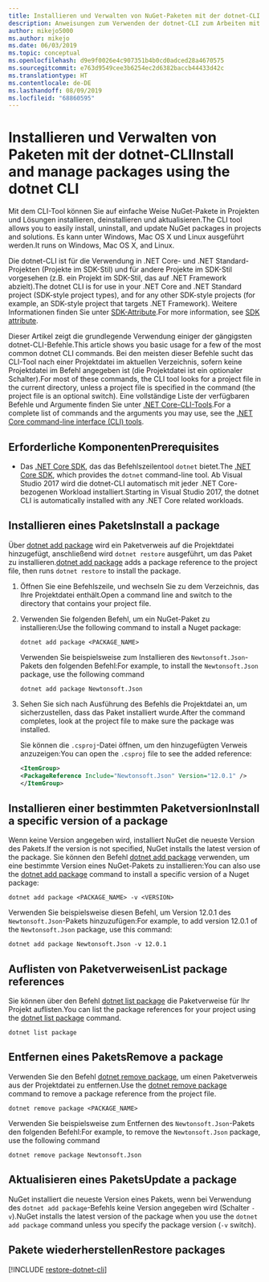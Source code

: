 ```yaml
---
title: Installieren und Verwalten von NuGet-Paketen mit der dotnet-CLI
description: Anweisungen zum Verwenden der dotnet-CLI zum Arbeiten mit NuGet-Paketen.
author: mikejo5000
ms.author: mikejo
ms.date: 06/03/2019
ms.topic: conceptual
ms.openlocfilehash: d9e9f0026e4c907351b4b0cd0adced28a4670575
ms.sourcegitcommit: e763d9549cee3b6254ec2d6382baccb44433d42c
ms.translationtype: HT
ms.contentlocale: de-DE
ms.lasthandoff: 08/09/2019
ms.locfileid: "68860595"
---
```

# <a name="install-and-manage-packages-using-the-dotnet-cli"></a><span data-ttu-id="8f940-103">Installieren und Verwalten von Paketen mit der dotnet-CLI</span><span class="sxs-lookup"><span data-stu-id="8f940-103">Install and manage packages using the dotnet CLI</span></span>

<span data-ttu-id="8f940-104">Mit dem CLI-Tool können Sie auf einfache Weise NuGet-Pakete in Projekten und Lösungen installieren, deinstallieren und aktualisieren.</span><span class="sxs-lookup"><span data-stu-id="8f940-104">The CLI tool allows you to easily install, uninstall, and update NuGet packages in projects and solutions.</span></span> <span data-ttu-id="8f940-105">Es kann unter Windows, Mac OS X und Linux ausgeführt werden.</span><span class="sxs-lookup"><span data-stu-id="8f940-105">It runs on Windows, Mac OS X, and Linux.</span></span>

<span data-ttu-id="8f940-106">Die dotnet-CLI ist für die Verwendung in .NET Core- und .NET Standard-Projekten (Projekte im SDK-Stil) und für andere Projekte im SDK-Stil vorgesehen (z.B. ein Projekt im SDK-Stil, das auf .NET Framework abzielt).</span><span class="sxs-lookup"><span data-stu-id="8f940-106">The dotnet CLI is for use in your .NET Core and .NET Standard project (SDK-style project types), and for any other SDK-style projects (for example, an SDK-style project that targets .NET Framework).</span></span> <span data-ttu-id="8f940-107">Weitere Informationen finden Sie unter [SDK-Attribute](/dotnet/core/tools/csproj#additions).</span><span class="sxs-lookup"><span data-stu-id="8f940-107">For more information, see [SDK attribute](/dotnet/core/tools/csproj#additions).</span></span>

<span data-ttu-id="8f940-108">Dieser Artikel zeigt die grundlegende Verwendung einiger der gängigsten dotnet-CLI-Befehle.</span><span class="sxs-lookup"><span data-stu-id="8f940-108">This article shows you basic usage for a few of the most common dotnet CLI commands.</span></span> <span data-ttu-id="8f940-109">Bei den meisten dieser Befehle sucht das CLI-Tool nach einer Projektdatei im aktuellen Verzeichnis, sofern keine Projektdatei im Befehl angegeben ist (die Projektdatei ist ein optionaler Schalter).</span><span class="sxs-lookup"><span data-stu-id="8f940-109">For most of these commands, the CLI tool looks for a project file in the current directory, unless a project file is specified in the command (the project file is an optional switch).</span></span> <span data-ttu-id="8f940-110">Eine vollständige Liste der verfügbaren Befehle und Argumente finden Sie unter [.NET Core-CLI-Tools](../reference/dotnet-commands.md).</span><span class="sxs-lookup"><span data-stu-id="8f940-110">For a complete list of commands and the arguments you may use, see the [.NET Core command-line interface (CLI) tools](../reference/dotnet-commands.md).</span></span>

## <a name="prerequisites"></a><span data-ttu-id="8f940-111">Erforderliche Komponenten</span><span class="sxs-lookup"><span data-stu-id="8f940-111">Prerequisites</span></span>

- <span data-ttu-id="8f940-112">Das [.NET Core SDK](https://www.microsoft.com/net/download/), das das Befehlszeilentool `dotnet` bietet.</span><span class="sxs-lookup"><span data-stu-id="8f940-112">The [.NET Core SDK](https://www.microsoft.com/net/download/), which provides the `dotnet` command-line tool.</span></span> <span data-ttu-id="8f940-113">Ab Visual Studio 2017 wird die dotnet-CLI automatisch mit jeder .NET Core-bezogenen Workload installiert.</span><span class="sxs-lookup"><span data-stu-id="8f940-113">Starting in Visual Studio 2017, the dotnet CLI is automatically installed with any .NET Core related workloads.</span></span>

## <a name="install-a-package"></a><span data-ttu-id="8f940-114">Installieren eines Pakets</span><span class="sxs-lookup"><span data-stu-id="8f940-114">Install a package</span></span>

<span data-ttu-id="8f940-115">Über [dotnet add package](/dotnet/core/tools/dotnet-add-package?tabs=netcore2x) wird ein Paketverweis auf die Projektdatei hinzugefügt, anschließend wird `dotnet restore` ausgeführt, um das Paket zu installieren.</span><span class="sxs-lookup"><span data-stu-id="8f940-115">[dotnet add package](/dotnet/core/tools/dotnet-add-package?tabs=netcore2x) adds a package reference to the project file, then runs `dotnet restore` to install the package.</span></span>

1. <span data-ttu-id="8f940-116">Öffnen Sie eine Befehlszeile, und wechseln Sie zu dem Verzeichnis, das Ihre Projektdatei enthält.</span><span class="sxs-lookup"><span data-stu-id="8f940-116">Open a command line and switch to the directory that contains your project file.</span></span>

2. <span data-ttu-id="8f940-117">Verwenden Sie folgenden Befehl, um ein NuGet-Paket zu installieren:</span><span class="sxs-lookup"><span data-stu-id="8f940-117">Use the following command to install a Nuget package:</span></span>

    ```cli
    dotnet add package <PACKAGE_NAME>
    ```

    <span data-ttu-id="8f940-118">Verwenden Sie beispielsweise zum Installieren des `Newtonsoft.Json`-Pakets den folgenden Befehl:</span><span class="sxs-lookup"><span data-stu-id="8f940-118">For example, to install the `Newtonsoft.Json` package, use the following command</span></span>

    ```cli
    dotnet add package Newtonsoft.Json
    ```

3. <span data-ttu-id="8f940-119">Sehen Sie sich nach Ausführung des Befehls die Projektdatei an, um sicherzustellen, dass das Paket installiert wurde.</span><span class="sxs-lookup"><span data-stu-id="8f940-119">After the command completes, look at the project file to make sure the package was installed.</span></span>

   <span data-ttu-id="8f940-120">Sie können die `.csproj`-Datei öffnen, um den hinzugefügten Verweis anzuzeigen:</span><span class="sxs-lookup"><span data-stu-id="8f940-120">You can open the `.csproj` file to see the added reference:</span></span>

    ```xml
   <ItemGroup>
    <PackageReference Include="Newtonsoft.Json" Version="12.0.1" />
   </ItemGroup>
    ```

## <a name="install-a-specific-version-of-a-package"></a><span data-ttu-id="8f940-121">Installieren einer bestimmten Paketversion</span><span class="sxs-lookup"><span data-stu-id="8f940-121">Install a specific version of a package</span></span>

<span data-ttu-id="8f940-122">Wenn keine Version angegeben wird, installiert NuGet die neueste Version des Pakets.</span><span class="sxs-lookup"><span data-stu-id="8f940-122">If the version is not specified, NuGet installs the latest version of the package.</span></span> <span data-ttu-id="8f940-123">Sie können den Befehl [dotnet add package](/dotnet/core/tools/dotnet-add-package?tabs=netcore2x) verwenden, um eine bestimmte Version eines NuGet-Pakets zu installieren:</span><span class="sxs-lookup"><span data-stu-id="8f940-123">You can also use the [dotnet add package](/dotnet/core/tools/dotnet-add-package?tabs=netcore2x) command to install a specific version of a Nuget package:</span></span>

```cli
dotnet add package <PACKAGE_NAME> -v <VERSION>
```

<span data-ttu-id="8f940-124">Verwenden Sie beispielsweise diesen Befehl, um Version 12.0.1 des `Newtonsoft.Json`-Pakets hinzuzufügen:</span><span class="sxs-lookup"><span data-stu-id="8f940-124">For example, to add version 12.0.1 of the `Newtonsoft.Json` package, use this command:</span></span>

```cli
dotnet add package Newtonsoft.Json -v 12.0.1
```

## <a name="list-package-references"></a><span data-ttu-id="8f940-125">Auflisten von Paketverweisen</span><span class="sxs-lookup"><span data-stu-id="8f940-125">List package references</span></span>

<span data-ttu-id="8f940-126">Sie können über den Befehl [dotnet list package](/dotnet/core/tools/dotnet-list-package?tabs=netcore2x) die Paketverweise für Ihr Projekt auflisten.</span><span class="sxs-lookup"><span data-stu-id="8f940-126">You can list the package references for your project using the [dotnet list package](/dotnet/core/tools/dotnet-list-package?tabs=netcore2x) command.</span></span>

```cli
dotnet list package
```

## <a name="remove-a-package"></a><span data-ttu-id="8f940-127">Entfernen eines Pakets</span><span class="sxs-lookup"><span data-stu-id="8f940-127">Remove a package</span></span>

<span data-ttu-id="8f940-128">Verwenden Sie den Befehl [dotnet remove package](/dotnet/core/tools/dotnet-remove-package?tabs=netcore2x), um einen Paketverweis aus der Projektdatei zu entfernen.</span><span class="sxs-lookup"><span data-stu-id="8f940-128">Use the [dotnet remove package](/dotnet/core/tools/dotnet-remove-package?tabs=netcore2x) command to remove a package reference from the project file.</span></span>

```cli
dotnet remove package <PACKAGE_NAME>
```

<span data-ttu-id="8f940-129">Verwenden Sie beispielsweise zum Entfernen des `Newtonsoft.Json`-Pakets den folgenden Befehl:</span><span class="sxs-lookup"><span data-stu-id="8f940-129">For example, to remove the `Newtonsoft.Json` package, use the following command</span></span>

```cli
dotnet remove package Newtonsoft.Json
```

## <a name="update-a-package"></a><span data-ttu-id="8f940-130">Aktualisieren eines Pakets</span><span class="sxs-lookup"><span data-stu-id="8f940-130">Update a package</span></span>

<span data-ttu-id="8f940-131">NuGet installiert die neueste Version eines Pakets, wenn bei Verwendung des `dotnet add package`-Befehls keine Version angegeben wird (Schalter `-v`).</span><span class="sxs-lookup"><span data-stu-id="8f940-131">NuGet installs the latest version of the package when you use the `dotnet add package` command unless you specify the package version (`-v` switch).</span></span>

## <a name="restore-packages"></a><span data-ttu-id="8f940-132">Pakete wiederherstellen</span><span class="sxs-lookup"><span data-stu-id="8f940-132">Restore packages</span></span>

[!INCLUDE [restore-dotnet-cli](includes/restore-dotnet-cli.md)]
